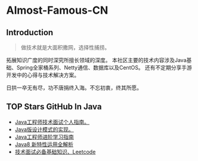# Almost-Famous-CN

## Introduction 

> 做技术就是大面积撒网，选择性捕捞。

拓展知识广度的同时深究所擅长领域的深度。
本社区主要的技术内容涉及Java基础、Spring全家桶系列、Netty通信、数据库以及CentOS。
还有不定期分享手游开发中的心得与技术解决方案。

日拱一卒无有尽，功不唐捐终入海。不忘初衷，终其所愿。


## TOP Stars GitHub In Java

- [Java工程师技术面试个人指南。](https://github.com/kdn251/interviews)
- [Java版设计模式的实现。](https://github.com/iluwatar/java-design-patterns)
- [Java工程师进阶学习指南](https://github.com/Snailclimb/JavaGuide)
- [Java8 新特性运用全解析](https://github.com/winterbe/java8-tutorial)
- [技术面试必备基础知识、Leetcode](https://github.com/CyC2018/CS-Notes)

